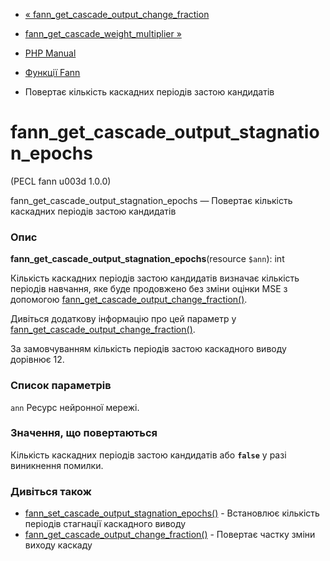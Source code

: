 - [«
fann_get_cascade_output_change_fraction](function.fann-get-cascade-output-change-fraction.md)
- [fann_get_cascade_weight_multiplier
»](function.fann-get-cascade-weight-multiplier.md)

- [PHP Manual](index.md)
- [Функції Fann](ref.fann.md)
- Повертає кількість каскадних періодів застою кандидатів

# fann_get_cascade_output_stagnation_epochs

(PECL fann u003d 1.0.0)

fann_get_cascade_output_stagnation_epochs — Повертає кількість
каскадних періодів застою кандидатів

### Опис

**fann_get_cascade_output_stagnation_epochs**(resource `$ann`): int

Кількість каскадних періодів застою кандидатів визначає кількість
періодів навчання, яке буде продовжено без зміни оцінки MSE з
допомогою
[fann_get_cascade_output_change_fraction()](function.fann-get-cascade-output-change-fraction.md).

Дивіться додаткову інформацію про цей параметр у
[fann_get_cascade_output_change_fraction()](function.fann-get-cascade-output-change-fraction.md).

За замовчуванням кількість періодів застою каскадного виводу дорівнює 12.

### Список параметрів

`ann`
Ресурс нейронної мережі.

### Значення, що повертаються

Кількість каскадних періодів застою кандидатів або **`false`** у разі
виникнення помилки.

### Дивіться також

- [fann_set_cascade_output_stagnation_epochs()](function.fann-set-cascade-output-stagnation-epochs.md) -
Встановлює кількість періодів стагнації каскадного виводу
- [fann_get_cascade_output_change_fraction()](function.fann-get-cascade-output-change-fraction.md) -
Повертає частку зміни виходу каскаду
